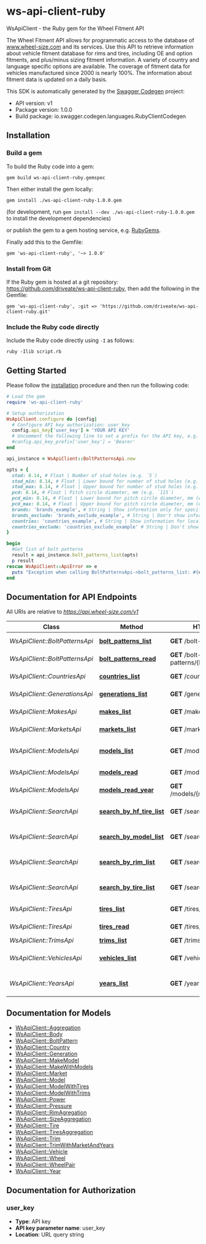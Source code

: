 # ws-api-client-ruby

WsApiClient - the Ruby gem for the Wheel Fitment API

The Wheel Fitment API allows for programmatic access to the database of www.wheel-size.com and its services. Use this API to retrieve information about vehicle fitment database for rims and tires, including OE and option fitments, and plus/minus sizing fitment information. A variety of country and language specific options are available. The coverage of fitment data for vehicles manufactured since 2000 is nearly 100%.  The information about fitment data is updated on a daily basis.

This SDK is automatically generated by the [Swagger Codegen](https://github.com/swagger-api/swagger-codegen) project:

- API version: v1
- Package version: 1.0.0
- Build package: io.swagger.codegen.languages.RubyClientCodegen

## Installation

### Build a gem

To build the Ruby code into a gem:

```shell
gem build ws-api-client-ruby.gemspec
```

Then either install the gem locally:

```shell
gem install ./ws-api-client-ruby-1.0.0.gem
```
(for development, run `gem install --dev ./ws-api-client-ruby-1.0.0.gem` to install the development dependencies)

or publish the gem to a gem hosting service, e.g. [RubyGems](https://rubygems.org/).

Finally add this to the Gemfile:

    gem 'ws-api-client-ruby', '~> 1.0.0'

### Install from Git

If the Ruby gem is hosted at a git repository: https://github.com/driveate/ws-api-client-ruby, then add the following in the Gemfile:

    gem 'ws-api-client-ruby', :git => 'https://github.com/driveate/ws-api-client-ruby.git'

### Include the Ruby code directly

Include the Ruby code directly using `-I` as follows:

```shell
ruby -Ilib script.rb
```

## Getting Started

Please follow the [installation](#installation) procedure and then run the following code:
```ruby
# Load the gem
require 'ws-api-client-ruby'

# Setup authorization
WsApiClient.configure do |config|
  # Configure API key authorization: user_key
  config.api_key['user_key'] = 'YOUR API KEY'
  # Uncomment the following line to set a prefix for the API key, e.g. 'Bearer' (defaults to nil)
  #config.api_key_prefix['user_key'] = 'Bearer'
end

api_instance = WsApiClient::BoltPatternsApi.new

opts = { 
  stud: 8.14, # Float | Number of stud holes (e.g. `5`)
  stud_min: 8.14, # Float | Lower bound for number of stud holes (e.g. `4`)
  stud_max: 8.14, # Float | Upper bound for number of stud holes (e.g. `7`)
  pcd: 8.14, # Float | Pitch circle diameter, mm (e.g. `115`)
  pcd_min: 8.14, # Float | Lower bound for pitch circle diameter, mm (e.g. `105`)
  pcd_max: 8.14, # Float | Upper bound for pitch circle diameter, mm (e.g. `135`)
  brands: 'brands_example', # String | Show information only for specified manufacturers. Use _**`GET /makes/`**_ method to get the full list. (e.g. `mitsubishi,nissan,toyota`)
  brands_exclude: 'brands_exclude_example', # String | Don't show information for specified manufacturers. Use _**`GET /makes/`**_ method to get the full list. (e.g. `geely,great-wall`)
  countries: 'countries_example', # String | Show information for local manufacturers from specified countries only. Use _**`GET /countries/`**_ method to get the full list of countries. (e.g. `us,gb,jp`)
  countries_exclude: 'countries_exclude_example' # String | Don't show information for local manufacturers from specified countries. Use _**`GET /countries/`**_ method to get the full list of countries. (e.g. `ru,ua`)
}

begin
  #Get list of bolt patterns
  result = api_instance.bolt_patterns_list(opts)
  p result
rescue WsApiClient::ApiError => e
  puts "Exception when calling BoltPatternsApi->bolt_patterns_list: #{e}"
end

```

## Documentation for API Endpoints

All URIs are relative to *https://api.wheel-size.com/v1*

Class | Method | HTTP request | Description
------------ | ------------- | ------------- | -------------
*WsApiClient::BoltPatternsApi* | [**bolt_patterns_list**](docs/BoltPatternsApi.md#bolt_patterns_list) | **GET** /bolt-patterns/ | Get list of bolt patterns
*WsApiClient::BoltPatternsApi* | [**bolt_patterns_read**](docs/BoltPatternsApi.md#bolt_patterns_read) | **GET** /bolt-patterns/{bolt_pattern}/ | Model modifications by bolt pattern
*WsApiClient::CountriesApi* | [**countries_list**](docs/CountriesApi.md#countries_list) | **GET** /countries/ | Returns a list of countries
*WsApiClient::GenerationsApi* | [**generations_list**](docs/GenerationsApi.md#generations_list) | **GET** /generations/ | Generations for the given model
*WsApiClient::MakesApi* | [**makes_list**](docs/MakesApi.md#makes_list) | **GET** /makes/ | Returns a list of manufacturers
*WsApiClient::MarketsApi* | [**markets_list**](docs/MarketsApi.md#markets_list) | **GET** /markets/ | Returns a list of markets/regions
*WsApiClient::ModelsApi* | [**models_list**](docs/ModelsApi.md#models_list) | **GET** /models/ | Returns a list of models by manufacturer
*WsApiClient::ModelsApi* | [**models_read**](docs/ModelsApi.md#models_read) | **GET** /models/{make}/{slug}/ | Get more info about model
*WsApiClient::ModelsApi* | [**models_read_year**](docs/ModelsApi.md#models_read_year) | **GET** /models/{make}/{slug}/{year}/ | Get more info about model/year
*WsApiClient::SearchApi* | [**search_by_hf_tire_list**](docs/SearchApi.md#search_by_hf_tire_list) | **GET** /search/by_hf_tire/ | Find models matching given high flotation tire
*WsApiClient::SearchApi* | [**search_by_model_list**](docs/SearchApi.md#search_by_model_list) | **GET** /search/by_model/ | Find OE and option fitments by model/year/trim
*WsApiClient::SearchApi* | [**search_by_rim_list**](docs/SearchApi.md#search_by_rim_list) | **GET** /search/by_rim/ | Find models matching given rim parameters
*WsApiClient::SearchApi* | [**search_by_tire_list**](docs/SearchApi.md#search_by_tire_list) | **GET** /search/by_tire/ | Find models matching given tire parameters
*WsApiClient::TiresApi* | [**tires_list**](docs/TiresApi.md#tires_list) | **GET** /tires/ | Returns a list of tires
*WsApiClient::TiresApi* | [**tires_read**](docs/TiresApi.md#tires_read) | **GET** /tires/{tire}/ | Model modifications matching given tire
*WsApiClient::TrimsApi* | [**trims_list**](docs/TrimsApi.md#trims_list) | **GET** /trims/ | Model modifications
*WsApiClient::VehiclesApi* | [**vehicles_list**](docs/VehiclesApi.md#vehicles_list) | **GET** /vehicles/ | Find OE and option fitments by model/year/trim
*WsApiClient::YearsApi* | [**years_list**](docs/YearsApi.md#years_list) | **GET** /years/ | Returns list of years for the given manufacturer/model


## Documentation for Models

 - [WsApiClient::Aggregation](docs/Aggregation.md)
 - [WsApiClient::Body](docs/Body.md)
 - [WsApiClient::BoltPattern](docs/BoltPattern.md)
 - [WsApiClient::Country](docs/Country.md)
 - [WsApiClient::Generation](docs/Generation.md)
 - [WsApiClient::MakeModel](docs/MakeModel.md)
 - [WsApiClient::MakeWithModels](docs/MakeWithModels.md)
 - [WsApiClient::Market](docs/Market.md)
 - [WsApiClient::Model](docs/Model.md)
 - [WsApiClient::ModelWithTires](docs/ModelWithTires.md)
 - [WsApiClient::ModelWithTrims](docs/ModelWithTrims.md)
 - [WsApiClient::Power](docs/Power.md)
 - [WsApiClient::Pressure](docs/Pressure.md)
 - [WsApiClient::RimAgregation](docs/RimAgregation.md)
 - [WsApiClient::SizeAggregation](docs/SizeAggregation.md)
 - [WsApiClient::Tire](docs/Tire.md)
 - [WsApiClient::TiresAggregation](docs/TiresAggregation.md)
 - [WsApiClient::Trim](docs/Trim.md)
 - [WsApiClient::TrimWithMarketAndYears](docs/TrimWithMarketAndYears.md)
 - [WsApiClient::Vehicle](docs/Vehicle.md)
 - [WsApiClient::Wheel](docs/Wheel.md)
 - [WsApiClient::WheelPair](docs/WheelPair.md)
 - [WsApiClient::Year](docs/Year.md)


## Documentation for Authorization


### user_key

- **Type**: API key
- **API key parameter name**: user_key
- **Location**: URL query string

